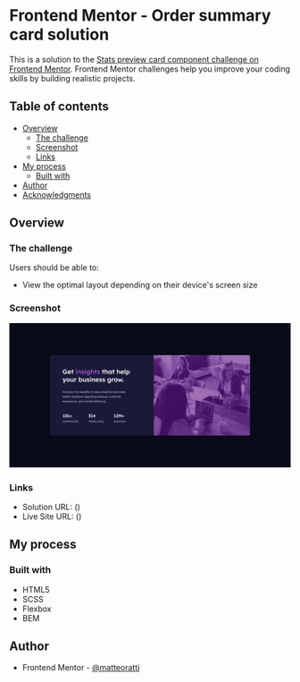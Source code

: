 # Frontend Mentor - Order summary card solution

This is a solution to the [Stats preview card component challenge on Frontend Mentor](https://www.frontendmentor.io/challenges/stats-preview-card-component-8JqbgoU62). Frontend Mentor challenges help you improve your coding skills by building realistic projects.

## Table of contents

- [Overview](#overview)
  - [The challenge](#the-challenge)
  - [Screenshot](#screenshot)
  - [Links](#links)
- [My process](#my-process)
  - [Built with](#built-with)
- [Author](#author)
- [Acknowledgments](#acknowledgments)

## Overview

### The challenge

Users should be able to:

- View the optimal layout depending on their device's screen size

### Screenshot

![](./Screenshot.png)

### Links

- Solution URL: ()
- Live Site URL: ()

## My process

### Built with

- HTML5
- SCSS
- Flexbox
- BEM

## Author

- Frontend Mentor - [@matteoratti](https://www.frontendmentor.io/profile/matteoratti)
